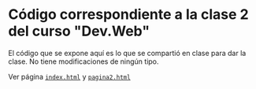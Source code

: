 # Código correspondiente a la clase 2 del curso "Dev.Web"

El código que se expone aquí es lo que se compartió en clase para dar la clase. No tiene modificaciones de ningún tipo.

Ver página [`index.html`](https://sidval.github.io/www/curso/utn/dw/c2/index.html) y [`pagina2.html`](https://sidval.github.io/www/curso/utn/dw/c2/pagina2.html)